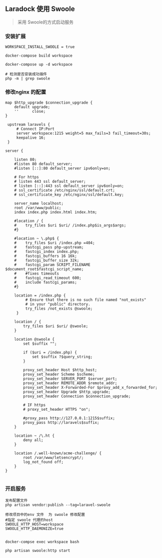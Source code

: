 ## Laradock 使用 Swoole

> 采用 Swoole的方式启动服务

### 安装扩展

    WORKSPACE_INSTALL_SWOOLE = true
    
    docker-compose build workspace
    
    docker-compose up -d workspace
    
    # 检测是否安装成功插件
    php -m | grep swoole

    
### 修改nginx 的配置


```
map $http_upgrade $connection_upgrade {
    default upgrade;
    ''      close;
}

 upstream laravels {
     # Connect IP:Port
     server workspace:1215 weight=5 max_fails=3 fail_timeout=30s;
     keepalive 16;
 }

server {

    listen 80;
    #listen 80 default_server;
    #listen [::]:80 default_server ipv6only=on;

    # For https
    # listen 443 ssl default_server;
    # listen [::]:443 ssl default_server ipv6only=on;
    # ssl_certificate /etc/nginx/ssl/default.crt;
    # ssl_certificate_key /etc/nginx/ssl/default.key;

    server_name localhost;
    root /var/www/public;
    index index.php index.html index.htm;

    #location / {
    #    try_files $uri $uri/ /index.php$is_args$args;
    #}

    #location ~ \.php$ {
    #    try_files $uri /index.php =404;
    #    fastcgi_pass php-upstream;
    #    fastcgi_index index.php;
    #    fastcgi_buffers 16 16k;
    #    fastcgi_buffer_size 32k;
    #    fastcgi_param SCRIPT_FILENAME $document_root$fastcgi_script_name;
    #    #fixes timeouts
    #    fastcgi_read_timeout 600;
    #    include fastcgi_params;
    #}

    location = /index.php {
         # Ensure that there is no such file named "not_exists"
         # in your "public" directory.
         try_files /not_exists @swoole;
     }

    location / {
        try_files $uri $uri/ @swoole;
    }

    location @swoole {
        set $suffix "";

        if ($uri = /index.php) {
            set $suffix ?$query_string;
        }

        proxy_set_header Host $http_host;
        proxy_set_header Scheme $scheme;
        proxy_set_header SERVER_PORT $server_port;
        proxy_set_header REMOTE_ADDR $remote_addr;
        proxy_set_header X-Forwarded-For $proxy_add_x_forwarded_for;
        proxy_set_header Upgrade $http_upgrade;
        proxy_set_header Connection $connection_upgrade;

        # IF https
        # proxy_set_header HTTPS "on";

        #proxy_pass http://127.0.0.1:1215$suffix;
        proxy_pass http://laravels$suffix;
    }

    location ~ /\.ht {
        deny all;
    }

    location /.well-known/acme-challenge/ {
        root /var/www/letsencrypt/;
        log_not_found off;
    }
}


```


    
    
### 开启服务 

    发布配置文件
    php artisan vendor:publish --tag=laravel-swoole
    
    修改项目中的env 文件  为 swoole 修改配置
    #指定 swoole 代理的host
    SWOOLE_HTTP_HOST=workspace
    SWOOLE_HTTP_DAEMONIZE=true
    

    docker-compse exec workspace bash 
    
    php artisan swoole:http start
    
    
    
    